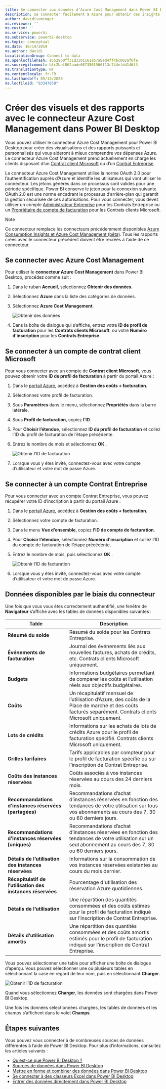 ```yaml
---
title: Se connecter aux données d’Azure Cost Management dans Power BI Desktop
description: Se connecter facilement à Azure pour obtenir des insights sur le coût et l’utilisation d’Azure avec Power BI Desktop
author: davidiseminger
ms.reviewer: ''
ms.custom: ''
ms.service: powerbi
ms.subservice: powerbi-desktop
ms.topic: conceptual
ms.date: 10/14/2019
ms.author: davidi
LocalizationGroup: Connect to data
ms.openlocfilehash: e5529b0ff31d3301161ab7a8ed4ff4bc002af6fe
ms.sourcegitcommit: bfc2baf862aade6873501566f13c744efdd146f3
ms.translationtype: HT
ms.contentlocale: fr-FR
ms.lasthandoff: 05/13/2020
ms.locfileid: "83347858"
---
```

# <a name="create-visuals-and-reports-with-the-azure-cost-management-connector-in-power-bi-desktop"></a>Créer des visuels et des rapports avec le connecteur Azure Cost Management dans Power BI Desktop

Vous pouvez utiliser le connecteur Azure Cost Management pour Power BI Desktop pour créer des visualisations et des rapports puissants et personnalisés qui vous aideront à mieux comprendre vos dépenses Azure. Le connecteur Azure Cost Management prend actuellement en charge les clients disposant d’un [Contrat client Microsoft](https://azure.microsoft.com/pricing/purchase-options/microsoft-customer-agreement/) ou d’un [Contrat Entreprise](https://azure.microsoft.com/pricing/enterprise-agreement/).  

Le connecteur Azure Cost Management utilise la norme OAuth 2.0 pour l’authentification auprès d’Azure et identifie les utilisateurs qui vont utiliser le connecteur. Les jetons générés dans ce processus sont valides pour une période spécifique. Power BI conserve le jeton pour la connexion suivante. OAuth 2.0 est une norme encadrant le processus d’arrière-plan qui garantit la gestion sécurisée de ces autorisations. Pour vous connecter, vous devez utiliser un compte [Administrateur Entreprise](https://docs.microsoft.com/azure/billing/billing-understand-ea-roles) pour les Contrats Entreprise ou un [Propriétaire de compte de facturation](https://docs.microsoft.com/azure/billing/billing-understand-mca-roles) pour les Contrats clients Microsoft. 

> [!NOTE]
> Ce connecteur remplace les connecteurs précédemment disponibles [Azure Consumption Insights et Azure Cost Management (bêta)](desktop-connect-azure-consumption-insights.md). Tous les rapports créés avec le connecteur précédent doivent être recréés à l’aide de ce connecteur.

## <a name="connect-using-azure-cost-management"></a>Se connecter avec Azure Cost Management

Pour utiliser le **connecteur Azure Cost Management** dans Power BI Desktop, procédez comme suit :

1.  Dans le ruban **Accueil**, sélectionnez **Obtenir des données**.
2.  Sélectionnez **Azure** dans la liste des catégories de données.
3.  Sélectionnez **Azure Cost Management**.

    ![Obtenir des données](media/desktop-connect-azure-cost-management/azure-cost-management-00b.png)

4. Dans la boîte de dialogue qui s’affiche, entrez votre **ID de profil de facturation** pour les **Contrats clients Microsoft**, ou votre **Numéro d’inscription** pour les **Contrats Entreprise**. 


## <a name="connect-to-a-microsoft-customer-agreement-account"></a>Se connecter à un compte de contrat client Microsoft 

Pour vous connecter avec un compte de **Contrat client Microsoft**, vous pouvez obtenir votre **ID de profil de facturation** à partir du portail Azure :

1.  Dans le [portail Azure](https://portal.azure.com/), accédez à **Gestion des coûts + facturation**.
2.  Sélectionnez votre profil de facturation. 
3.  Sous **Paramètres** dans le menu, sélectionnez **Propriétés** dans la barre latérale.
4.  Sous **Profil de facturation**, copiez **l’ID**. 
5.  Pour **Choisir l’étendue**, sélectionnez **ID du profil de facturation** et collez l’ID du profil de facturation de l’étape précédente. 
6.  Entrez le nombre de mois et sélectionnez **OK** .

    ![Obtenir l’ID de facturation](media/desktop-connect-azure-cost-management/azure-cost-management-01a.png)

7.  Lorsque vous y êtes invité, connectez-vous avec votre compte d’utilisateur et votre mot de passe Azure. 


## <a name="connect-to-an-enterprise-agreement-account"></a>Se connecter à un compte Contrat Entreprise

Pour vous connecter avec un compte Contrat Entreprise, vous pouvez récupérer votre ID d’inscription à partir du portail Azure :

1.  Dans le [portail Azure](https://portal.azure.com/), accédez à **Gestion des coûts + facturation**.
2.  Sélectionnez votre compte de facturation.
3.  Dans le menu **Vue d’ensemble**, copiez **l’ID de compte de facturation**.
4.  Pour **Choisir l’étendue**, sélectionnez **Numéro d’inscription** et collez l’ID du compte de facturation de l’étape précédente. 
5.  Entrez le nombre de mois, puis sélectionnez **OK** .

    ![Obtenir l’ID de facturation](media/desktop-connect-azure-cost-management/azure-cost-management-01b.png)

6.  Lorsque vous y êtes invité, connectez-vous avec votre compte d’utilisateur et votre mot de passe Azure. 

## <a name="data-available-through-the-connector"></a>Données disponibles par le biais du connecteur

Une fois que vous vous êtes correctement authentifié, une fenêtre de **Navigateur** s’affiche avec les tables de données disponibles suivantes :



| **Table** | **Description** |
| --- | --- |
| **Résumé du solde** | Résumé du solde pour les Contrats Entreprise. |
| **Événements de facturation** | Journal des événements liés aux nouvelles factures, achats de crédits, etc. Contrats clients Microsoft uniquement. |
| **Budgets** | Informations budgétaires permettant de comparer les coûts et l’utilisation réels aux objectifs budgétaires. |
| **Coûts** | Un récapitulatif mensuel de l’utilisation d’Azure, des coûts de la Place de marché et des coûts facturés séparément. Contrats clients Microsoft uniquement. |
| **Lots de crédits** | Informations sur les achats de lots de crédits Azure pour le profil de facturation spécifié. Contrats clients Microsoft uniquement. |
| **Grilles tarifaires** | Tarifs applicables par compteur pour le profil de facturation spécifié ou sur l’inscription de Contrat Entreprise. |
| **Coûts des instances réservées** | Coûts associés à vos instances réservées au cours des 24 derniers mois. |
| **Recommandations d’instances réservées (partagées)** | Recommandations d’achat d’instances réservées en fonction des tendances de votre utilisation sur tous vos abonnements au cours des 7, 30 ou 60 derniers jours. |
| **Recommandations d’instances réservées (uniques)** | Recommandations d’achat d’instances réservées en fonction des tendances de votre utilisation sur un seul abonnement au cours des 7, 30 ou 60 derniers jours. |
| **Détails de l’utilisation des instances réservées** | Informations sur la consommation de vos instances réservées existantes au cours du mois dernier. |
| **Récapitulatif de l’utilisation des instances réservées** | Pourcentage d'utilisation des réservation Azure quotidiennes. |
| **Détails de l’utilisation** | Une répartition des quantités consommées et des coûts estimés pour le profil de facturation indiqué sur l’inscription de Contrat Entreprise. |
| **Détails d’utilisation amortis** | Une répartition des quantités consommées et des coûts amortis estimés pour le profil de facturation indiqué sur l’inscription de Contrat Entreprise. |

Vous pouvez sélectionner une table pour afficher une boîte de dialogue d’aperçu. Vous pouvez sélectionner une ou plusieurs tables en sélectionnant la case en regard de leur nom, puis en sélectionnant **Charger**.

![Obtenir l’ID de facturation](media/desktop-connect-azure-cost-management/azure-cost-management-01c.png)

Quand vous sélectionnez **Charger**, les données sont chargées dans Power BI Desktop. 

Une fois les données sélectionnées chargées, les tables de données et les champs s’affichent dans le volet **Champs**.


## <a name="next-steps"></a>Étapes suivantes

Vous pouvez vous connecter à de nombreuses sources de données différentes à l’aide de Power BI Desktop. Pour plus d’informations, consultez les articles suivants :

* [Qu’est-ce que Power BI Desktop ?](../fundamentals/desktop-what-is-desktop.md)
* [Sources de données dans Power BI Desktop](desktop-data-sources.md)
* [Mettre en forme et combiner des données dans Power BI Desktop](desktop-shape-and-combine-data.md)
* [Se connecter à des classeurs Excel dans Power BI Desktop](desktop-connect-excel.md)   
* [Entrer des données directement dans Power BI Desktop](desktop-enter-data-directly-into-desktop.md)   

